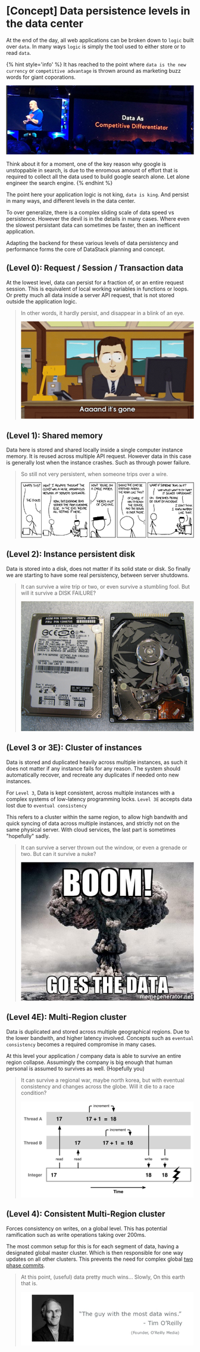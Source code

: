 # [Concept] Data persistence levels in the data center

At the end of the day, all web applications can be broken down to `logic` built over `data`. In many ways `logic` is simply the tool used to either store or to read `data`.

{% hint style='info' %}
It has reached to the point where `data is the new currency` or `competitive advantage` is thrown around as marketing buzz words for giant coporations. 

![AWS Reinvent: data as competitive differentiator](../images/reinvent-data-as-competitive-differentiator.jpg)

Think about it for a moment, one of the key reason why google is unstoppable in search, is due to the enromous amount of effort that is required to collect all the data used to build google search alone. Let alone engineer the search engine.
{% endhint %}

The point here your application logic is not king, `data is king`. And persist in many ways, and different levels in the data center.

To over generalize, there is a complex sliding scale of data speed vs persistence. However the devil is in the details in many cases. Where even the slowest persistant data can sometimes be faster, then an inefficent application.

Adapting the backend for these various levels of data persistency and performance forms the core of DataStack planning and concept.

## (Level 0): Request / Session / Transaction data
At the lowest level, data can persist for a fraction of, or an entire request session. This is equivalent of local working variables in functions or loops. Or pretty much all data inside a server API request, that is not stored outside the application logic.

> In other words, it hardly persist, and disappear in a blink of an eye.
>
> ![aaaand it's gone](../images/and-its-gone.gif)

## (Level 1): Shared memory
Data here is stored and shared locally inside a single computer instance memory. It is reused across multiple API request. However data in this case is generally lost when the instance crashes. Such as through power failure.

> So still not very persistent, when someone trips over a wire.
>
> ![do not trip the wire](../images/xkcd_the_cloud.png)

## (Level 2): Instance persistent disk
Data is stored into a disk, does not matter if its solid state or disk. So finally we are starting to have some real persistency, between server shutdowns. 

> It can survive a wire trip or two, or even survive a stumbling fool. But will it survive a DISK FAILURE?
>
> ![EXTREME disk failure](../images/disk-failure.jpg)

## (Level 3 or 3E): Cluster of instances
Data is stored and duplicated heavily across multiple instances, as such it does not matter if any instance fails for any reason. The system should automatically recover, and recreate any duplicates if needed onto new instances. 

For `Level 3`, Data is kept consistent, across multiple instances with a complex systems of low-latency programming locks. `Level 3E` accepts data lost due to `eventual consistency`

This refers to a cluster within the same region, to allow high bandwith and quick syncing of data across multiple instances, and strictly not on the same physical server. With cloud services, the last part is sometimes "hopefully" sadly.

> It can survive a server thrown out the window, or even a grenade or two. But can it survive a nuke?
>
> ![Literal data nuke](../images/data-nuke.jpg)

## (Level 4E): Multi-Region cluster
Data is duplicated and stored across multiple geographical regions. Due to the lower bandwith, and higher latency involved. Concepts such as `eventual consistency` becomes a required compromise in many cases.

At this level your application / company data is able to survive an entire region collapse. Assumingly the company is big enough that human personal is assumed to survives as well. (Hopefully you)

> It can survive a regional war, maybe north korea, but with eventual consistency and changes across the globe. Will it die to a race condition?
>
> ![Race condition graphical guide](../images/race-condition.png)

## (Level 4): Consistent Multi-Region cluster
Forces consistency on writes, on a global level. This has potential ramification such as write operations taking over 200ms. 

The most common setup for this is for each segment of data, having a designated global master cluster. Which is then responsible for one way updates on all other clusters. This prevents the need for complex global [two phase commits](https://en.wikipedia.org/wiki/Two-phase_commit_protocol).

> At this point, (useful) data pretty much wins... Slowly, On this earth that is.
>
> ![Useful data wins](../images/data-wins.jpg)

